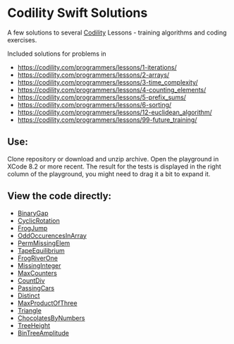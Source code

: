 # Codility Swift Solutions
A few solutions to several [Codility](https://codility.com) Lessons - training algorithms and coding exercises. 

Included solutions for problems in 

* https://codility.com/programmers/lessons/1-iterations/
* https://codility.com/programmers/lessons/2-arrays/
* https://codility.com/programmers/lessons/3-time_complexity/
* https://codility.com/programmers/lessons/4-counting_elements/
* https://codility.com/programmers/lessons/5-prefix_sums/
* https://codility.com/programmers/lessons/6-sorting/
* https://codility.com/programmers/lessons/12-euclidean_algorithm/
* https://codility.com/programmers/lessons/99-future_training/

## Use: 
Clone repository or download and unzip archive. Open the playground in XCode 8.2 or more recent. The result for the tests is displayed in the right column of the playground, you might need to drag it a bit to expand it.

## View the code directly:

* [BinaryGap](https://github.com/alexbrie/Codility-Swift-3/blob/master/CodilityTests.playground/Pages/BinaryGap.xcplaygroundpage/Contents.swift)
* [CyclicRotation](#)
* [FrogJump](#)
* [OddOccurencesInArray](#)
* [PermMissingElem](#)
* [TapeEquilibrium](#)
* [FrogRiverOne](#)
* [MissingInteger](#)
* [MaxCounters](#)
* [CountDiv](#)
* [PassingCars](#)
* [Distinct](#)
* [MaxProductOfThree](#)
* [Triangle](#)
* [ChocolatesByNumbers](#)
* [TreeHeight](#)
* [BinTreeAmplitude](#)

